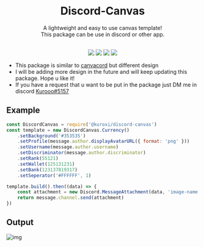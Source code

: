 <br />
<div align="center">
    <h1> Discord-Canvas </h1>
    <p>
        A lightweight and easy to use canvas template!<br />
        This package can be use in discord or other app.<br /><br />
    </p>
    <p>
        <a href="https://www.npmjs.com/package/@kuroxi/discord-canvas"><img src="https://img.shields.io/npm/v/@kuroxi/discord-canvas?style=for-the-badge" /></a>
        <a href="https://www.npmjs.com/package/@kuroxi/discord-canvas"><img src="https://img.shields.io/github/repo-size/KuroXI/discord-canvas?style=for-the-badge" /></a>
        <a href="https://www.npmjs.com/package/@kuroxi/discord-canvas"><img src="https://img.shields.io/npm/l/@kuroxi/discord-canvas?style=for-the-badge" /></a>
        <a href="https://www.npmjs.com/package/@kuroxi/discord-canvas"><img src="https://img.shields.io/npm/dt/@kuroxi/discord-canvas?style=for-the-badge" /></a>
    </p>
</div>

- This package is similar to [canvacord](https://www.npmjs.com/package/canvacord) but different design
- I will be adding more design in the future and will keep updating this package. Hope u like it!
- If you have a request that u want to be put in the package just DM me in discord [Kurooo#5157](https://www.npmjs.com/~kuroxi)

## Example
```js
const DiscordCanvas = require('@kuroxi/discord-canvas')
const template = new DiscordCanvas.Currency()
    .setBackground('#353535')
    .setProfile(message.author.displayAvatarURL({ format: 'png' }))
    .setUsername(message.author.username)
    .setDiscriminator(message.author.discriminator)
    .setRank(55121)
    .setWallet(125131231)
    .setBank(123137819317)
    .setSeperator('#FFFFFF', 1)

template.build().then((data) => {
    const attachment = new Discord.MessageAttachment(data, 'image-name.png')
    return message.channel.send(attachment)
})
```
## Output
![img](https://i.imgur.com/dVh94g2.jpg)

<br />